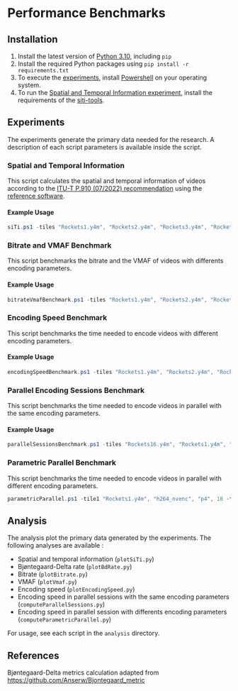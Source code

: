 # Performance Benchmarks

## Installation

1. Install the latest version of [Python 3.10](https://www.python.org/downloads/), including `pip`
1. Install the required Python packages using `pip install -r requirements.txt`
1. To execute the [experiments](#experiments), install [Powershell](https://learn.microsoft.com/en-us/powershell/scripting/install/installing-powershell) on your operating system.
1. To run the [Spatial and Temporal Information experiment](#spatial-and-temporal-information), install the requirements of the [siti-tools](https://github.com/VQEG/siti-tools#requirements).

## Experiments

The experiments generate the primary data needed for the research.
A description of each script parameters is available inside the script.

### Spatial and Temporal Information

This script calculates the spatial and temporal information of videos according to the [ITU-T P.910 (07/2022) recommendation](https://www.itu.int/rec/T-REC-P.910-202207-I/en) using the [reference software](https://github.com/VQEG/siti-tools).

#### Example Usage

```powershell
siTi.ps1 -tiles "Rockets1.y4m", "Rockets2.y4m", "Rockets3.y4m", "Rockets4.y4m", "Rockets5.y4m", "Rockets6.y4m", "Rockets7.y4m", "Rockets8.y4m", "Rockets9.y4m", "Rockets10.y4m", "Rockets11.y4m", "Rockets12.y4m", "Rockets13.y4m", "Rockets14.y4m", "Rockets15.y4m", "Rockets16.y4m", "Rockets17.y4m", "Rockets18.y4m", "Rockets19.y4m", "Rockets20.y4m", "Rockets21.y4m", "Rockets22.y4m", "Rockets23.y4m", "Rockets24.y4m", "Rockets25.y4m", "Rockets26.y4m", "Rockets27.y4m", "Rockets28.y4m", "Rockets29.y4m", "Rockets30.y4m", "Rockets31.y4m", "Rockets32.y4m", "Rockets33.y4m", "Rockets34.y4m", "Rockets35.y4m", "Rockets36.y4m" -resultsFile sitiRockets.csv
```

### Bitrate and VMAF Benchmark

This script benchmarks the bitrate and the VMAF of videos with differents encoding parameters.

#### Example Usage

```powershell
bitrateVmafBenchmark.ps1 -tiles "Rockets1.y4m", "Rockets2.y4m", "Rockets3.y4m", "Rockets4.y4m", "Rockets5.y4m", "Rockets6.y4m", "Rockets7.y4m", "Rockets8.y4m", "Rockets9.y4m", "Rockets10.y4m", "Rockets11.y4m", "Rockets12.y4m", "Rockets13.y4m", "Rockets14.y4m", "Rockets15.y4m", "Rockets16.y4m", "Rockets17.y4m", "Rockets18.y4m", "Rockets19.y4m", "Rockets20.y4m", "Rockets21.y4m", "Rockets22.y4m", "Rockets23.y4m", "Rockets24.y4m", "Rockets25.y4m", "Rockets26.y4m", "Rockets27.y4m", "Rockets28.y4m", "Rockets29.y4m", "Rockets30.y4m", "Rockets31.y4m", "Rockets32.y4m", "Rockets33.y4m", "Rockets34.y4m", "Rockets35.y4m", "Rockets36.y4m" -codecs "h264_nvenc", "hevc_nvenc" -presets "p1", "p2", "p3", "p4", "p5", "p6", "p7" -cqs 18, 20, 22, 24, 26, 28, 30, 32, 34, 36, 38, 40 -heights 0, 320 -segmentTime 2 -segmentGOP 60 -segmentDirectory ".\segments" -dataFile data.csv -vmafLogDirectory "vmafLogs"
```

### Encoding Speed Benchmark

This script benchmarks the time needed to encode videos with different encoding parameters.

#### Example Usage

```powershell
encodingSpeedBenchmark.ps1 -tiles "Rockets1.y4m", "Rockets2.y4m", "Rockets3.y4m", "Rockets4.y4m", "Rockets5.y4m", "Rockets6.y4m", "Rockets7.y4m", "Rockets8.y4m", "Rockets9.y4m", "Rockets10.y4m", "Rockets11.y4m", "Rockets12.y4m", "Rockets13.y4m", "Rockets14.y4m", "Rockets15.y4m", "Rockets16.y4m", "Rockets17.y4m", "Rockets18.y4m", "Rockets19.y4m", "Rockets20.y4m", "Rockets21.y4m", "Rockets22.y4m", "Rockets23.y4m", "Rockets24.y4m", "Rockets25.y4m", "Rockets26.y4m", "Rockets27.y4m", "Rockets28.y4m", "Rockets29.y4m", "Rockets30.y4m", "Rockets31.y4m", "Rockets32.y4m", "Rockets33.y4m", "Rockets34.y4m", "Rockets35.y4m", "Rockets36.y4m" -codecs "h264_nvenc", "hevc_nvenc" -presets "p1", "p2", "p3", "p4", "p5", "p6", "p7" -cqs 18, 20, 22, 24, 26, 28, 30, 32, 34, 36, 38 ,40 -heights 0, 320 -repetitions 5 -segmentTime 2 -segmentGOP 60 -segmentDirectory ".\segment" -dataFile data.csv
```

### Parallel Encoding Sessions Benchmark

This script benchmarks the time needed to encode videos in parallel with the same encoding parameters.

#### Example Usage

```powershell
parallelSessionsBenchmark.ps1 -tiles "Rockets16.y4m", "Rockets1.y4m", "Rockets11.y4m", "Rockets36.y4m", "Rockets18.y4m" -sessions 5 -codec "hevc_nvenc" -preset "p4" -cq 24 -repetitions 5 -segmentTime 2 -segmentGOP 60 -segmentDirectory "segments"
```

### Parametric Parallel Benchmark

This script benchmarks the time needed to encode videos in parallel with different encoding parameters.

```powershell
parametricParallel.ps1 -tile1 "Rockets1.y4m", "h264_nvenc", "p4", 18 -tile2 "Rockets16.y4m", "hevc_nvenc", "p4", 18 -repetitions 5 -segmentTime 2 -segmentGOP 60 -segmentDirectory "segments"
```

## Analysis

The analysis plot the primary data generated by the experiments.
The following analyses are available :
- Spatial and temporal information (`plotSiTi.py`)
- Bjøntegaard-Delta rate (`plotBdRate.py`)
- Bitrate (`plotBitrate.py`)
- VMAF (`plotVmaf.py`)
- Encoding speed (`plotEncodingSpeed.py`)
- Encoding speed in parallel sessions with the same encoding parameters (`computeParallelSessions.py`)
- Encoding speed in parallel session with differents encoding parameters (`computeParametricParallel.py`)

For usage, see each script in the `analysis` directory.

## References

Bjøntegaard-Delta metrics calculation adapted from https://github.com/Anserw/Bjontegaard_metric
